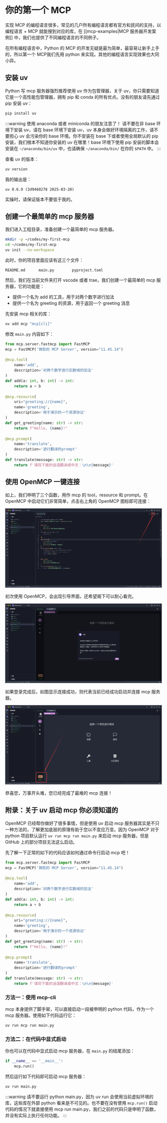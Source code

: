 
# 你的第一个 MCP

实现 MCP 的编程语言很多，常见的几户所有编程语言都有官方和民间的支持，以 编程语言 + MCP 就能搜到对应的库，在 [[mcp-examples|MCP 服务器开发案例]] 中，我们也提供了不同编程语言的不同例子。

在所有编程语言中，Python 的 MCP 的开发无疑是最为简单，最容易让新手上手的，所以第一个 MCP我们先用 python 来实现。其他的编程语言实现效果也大同小异。

## 安装 uv

Python 写 mcp 服务器强烈推荐使用 uv 作为包管理器，关于 uv，你只需要知道它是一个高性能包管理器，拥有 pip 和 conda 的所有优点。没有的朋友请先通过 pip 安装 uv：

```bash
pip install uv
```


:::warning 使用 anaconda 或者 miniconda 的朋友注意了！
请不要在非 base 环境下安装 uv，请在 base 环境下安装 uv，uv 本身会做好环境隔离的工作，请不要担心 uv 会污染你的 base 环境。你不安装在 base 下或者使用全局默认的 pip 安装，我们根本不知道你安装的 uv 在哪里！base 环境下使用 pip 安装的脚本会安装在 `~/anaconda/bin/uv` 中，也请确保 `~/anaconda/bin/` 在你的 `$PATH` 中。
:::


查看 uv 的版本：

```bash
uv version
```

我的输出是：
```
uv 0.6.9 (3d9460278 2025-03-20)
```

实操时，请保证版本不要低于我的。

## 创建一个最简单的 mcp 服务器

我们进入工程目录，准备创建一个最简单的 mcp 服务器。

```bash
mkdir -p ~/codes/my-first-mcp
cd ~/codes/my-first-mcp
uv init --no-workspace
```

此时，你的项目里面应该有这三个文件：

```
README.md      main.py        pyproject.toml
```

然后，我们在当前文件夹打开 vscode 或者 trae，我们创建一个最简单的 mcp 服务器，它的功能是：
- 提供一个名为 add 的工具，用于对两个数字进行加法
- 提供一个名为 greeting 的资源，用于返回一个 greeting 消息

先安装 mcp 相关的库：

```bash
uv add mcp "mcp[cli]"
```

修改 `main.py` 内容如下：

```python
from mcp.server.fastmcp import FastMCP
mcp = FastMCP('锦恢的 MCP Server', version="11.45.14")

@mcp.tool(
    name='add',
    description='对两个数字进行实数域的加法'
)
def add(a: int, b: int) -> int:
    return a + b

@mcp.resource(
    uri="greeting://{name}",
    name='greeting',
    description='用于演示的一个资源协议'
)
def get_greeting(name: str) -> str:
    return f"Hello, {name}!"

@mcp.prompt(
    name='translate',
    description='进行翻译的prompt'
)
def translate(message: str) -> str:
    return f'请将下面的话语翻译成中文：\n\n{message}'
```

## 使用 OpenMCP 一键连接

如上，我们申明了三个函数，用作 mcp 的 tool，resource 和 prompt。在 OpenMCP 中启动它们非常简单，点击右上角的 OpenMCP 图标即可连接：

![](./images/connect-simple.png)

初次使用 OpenMCP，会出现引导界面，还希望阁下可以耐心看完。

![](./images/guide.png)

如果登录完成后，如图显示连接成功，则代表当前已经成功启动并连接 mcp 服务器。

![](./images/connect-success.png)

恭喜您，万事开头难，您已经完成了最难的 mcp 连接！


## 附录：关于 uv 启动 mcp 你必须知道的

OpenMCP 已经帮你做好了很多事情，但是使用 uv 启动 mcp 服务器其实是不只一种方法的，了解更加底层的原理有助于您以不变应万变。因为 OpenMCP 对于 python 项目默认运行 `uv run mcp run main.py` 来启动 mcp 服务器，但是 GitHub 上的部分项目无法这么启动。

先了解一下正常的如下的代码应该如何通过命令行启动 mcp 吧！


```python
from mcp.server.fastmcp import FastMCP
mcp = FastMCP('锦恢的 MCP Server', version="11.45.14")

@mcp.tool(
    name='add',
    description='对两个数字进行实数域的加法'
)
def add(a: int, b: int) -> int:
    return a + b

@mcp.resource(
    uri="greeting://{name}",
    name='greeting',
    description='用于演示的一个资源协议'
)
def get_greeting(name: str) -> str:
    return f"Hello, {name}!"

@mcp.prompt(
    name='translate',
    description='进行翻译的prompt'
)
def translate(message: str) -> str:
    return f'请将下面的话语翻译成中文：\n\n{message}'
```

### 方法一：使用 mcp-cli

mcp 本身提供了脚手架，可以直接启动一段被申明的 python 代码，作为一个 mcp 服务器。使用如下代码运行它：

```bash
uv run mcp run main.py
```

### 方法二：在代码中显式启动

你也可以在代码中显式启动 mcp 服务器，在 `main.py` 的结尾添加：

```python
if __name__ == '__main__':
    mcp.run()
```

然后运行如下代码即可启动 mcp 服务器：

```bash
uv run main.py
```

:::warning
请不要运行 python main.py，因为 uv run 会使用当前虚拟环境的库，这些库在外部 python 看来是不可见的。也不要在没有使用 `mcp.run()` 启动代码的情况下就直接使用 mcp run main.py，我们之前的代码只是申明了函数，并没有实际上执行任何功能。
:::
